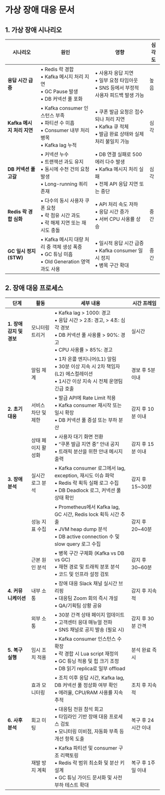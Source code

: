 # 가상 장애 대응 문서

## 1. 가상 장애 시나리오
| 시나리오                    | 원인                                                                 | 영향                                                                                 | 심각도 |
|----------------------------|----------------------------------------------------------------------|--------------------------------------------------------------------------------------|--------|
| **응답 시간 급증**           | • Redis 락 경합<br>• Kafka 메시지 처리 지연<br>• GC Pause 발생<br>• DB 커넥션 풀 포화 | • 사용자 응답 지연<br>• 일부 요청 타임아웃<br>• SNS 등에서 부정적 사용자 피드백 발생 가능 | 높음   |
| **Kafka 메시지 처리 지연**   | • Kafka consumer 인스턴스 부족<br>• 파티션 수 미흡<br>• Consumer 내부 처리 병목<br>• Kafka lag 누적 | • 쿠폰 발급 요청은 접수되나 처리 지연<br>• Kafka 큐 적체<br>• 발급 완료 상태와 실제 처리 불일치 가능 | 심각   |
| **DB 커넥션 풀 고갈**        | • 커넥션 누수<br>• 트랜잭션 과도 유지<br>• 동시에 수천 건의 요청 발생<br>• Long-running 쿼리 존재 | • DB 연결 실패로 500 에러 다수 발생<br>• Kafka 메시지 처리 실패<br>• 전체 API 응답 지연 또는 중단 | 심각   |
| **Redis 락 경합 심화**       | • 다수의 동시 사용자 쿠폰 요청<br>• 락 점유 시간 과도<br>• 락 해제 지연 또는 재시도 충돌 | • API 처리 속도 저하<br>• 응답 시간 증가<br>• 서버 CPU 사용률 상승                        | 중간   |
| **GC 일시 정지 (STW)**       | • Kafka 메시지 대량 처리 중 객체 생성 폭증<br>• GC 튜닝 미흡<br>• Old Generation 영역 과도 사용 | • 일시적 응답 시간 급증<br>• Kafka consumer 일시 정지<br>• 병목 구간 확대                   | 중간   |

## 2. 장애 대응 프로세스
| 단계               | 활동               | 세부 내용                                                                                                                                  | 시간 프레임          |
|--------------------|--------------------|-------------------------------------------------------------------------------------------------------------------------------------------|-----------------------|
| **1. 장애 감지 및 경보** | 모니터링 트리거     | • Kafka lag > 1000: 경고<br>• 응답 시간 > 2초: 경고, > 4초: 심각 경보<br>• DB 커넥션 풀 사용률 > 90%: 경고<br>• CPU 사용률 > 85%: 경고 | 실시간                |
|                    | 알림 체계           | • 1차 온콜 엔지니어(L1) 알림<br>• 30분 이상 지속 시 2차 책임자(L2) 에스컬레이션<br>• 1시간 이상 지속 시 전체 운영팀 긴급 호출        | 경보 후 5분 이내      |
| **2. 초기 대응**       | 서비스 차단 및 제한  | • 발급 API에 Rate Limit 적용<br>• Kafka consumer 재시작 또는 일시 확장<br>• DB 커넥션 풀 증설 또는 부하 분산                            | 감지 후 10분 이내     |
|                    | 상태 페이지 활성화  | • 사용자 대기 화면 전환<br>• “쿠폰 발급 지연 중” 안내 공지<br>• 트래픽 분산을 위한 안내 메시지 출력                                   | 감지 후 15분 이내     |
| **3. 장애 분석**       | 실시간 로그 분석     | • Kafka consumer 로그에서 lag, exception, 재시도 이슈 파악<br>• Redis 락 획득 실패 로그 수집<br>• DB Deadlock 로그, 커넥션 풀 상태 확인 | 감지 후 15~30분       |
|                    | 성능 지표 수집      | • Prometheus에서 Kafka lag, GC 시간, Redis lock 획득 시간 추출<br>• JVM heap dump 분석<br>• DB active connection 수 및 slow query 로그 수집 | 감지 후 20~40분       |
|                    | 근본 원인 분석      | • 병목 구간 구체화 (Kafka vs DB vs GC)<br>• 재현 경로 및 트래픽 분포 분석<br>• 코드 및 인프라 설정 검토                              | 감지 후 30~60분       |
| **4. 커뮤니케이션**    | 내부 소통           | • 장애 대응 Slack 채널 실시간 브리핑<br>• 대응팀 Zoom 회의 즉시 개설<br>• QA/기획팀 상황 공유                                          | 감지 후 지속적        |
|                    | 외부 소통           | • 30분 간격 상태 페이지 업데이트<br>• 고객센터 응대 매뉴얼 전파<br>• SNS 채널로 공지 발송 (필요 시)                                     | 감지 후 30분 간격     |
| **5. 복구 실행**       | 임시 조치 적용       | • Kafka consumer 인스턴스 수 확장<br>• 락 경합 시 Lua script 재정의<br>• GC 튜닝 적용 및 힙 크기 조정<br>• DB 읽기 replica로 일부 offload | 분석 완료 즉시        |
|                    | 효과 모니터링       | • 조치 이후 응답 시간, Kafka lag, DB 커넥션 풀 정상화 여부 확인<br>• 에러율, CPU/RAM 사용률 지속 추적                                | 조치 후 지속적        |
| **6. 사후 분석**       | 회고 미팅           | • 대응팀 전원 참석 회고<br>• 타임라인 기반 장애 대응 프로세스 검토<br>• 모니터링 미비점, 자동화 부족 등 개선 항목 도출                | 복구 후 24시간 이내   |
|                    | 재발 방지 계획      | • Kafka 파티션 및 consumer 구조 리팩토링<br>• Redis 락 범위 최소화 및 분산 키 설계<br>• GC 튜닝 가이드 문서화 및 사전 부하 테스트 확대 | 복구 후 1주일 이내    |
